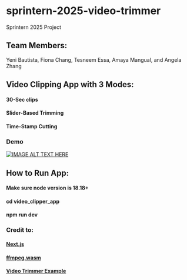 # sprintern-2025-video-trimmer
Sprintern 2025 Project 
## Team Members: 
Yeni Bautista, Fiona Chang, Tesneem Essa, Amaya Mangual, and Angela Zhang

## Video Clipping App with 3 Modes:
#### 30-Sec clips
#### Slider-Based Trimming
#### Time-Stamp Cutting


### Demo
[![IMAGE ALT TEXT HERE](https://img.youtube.com/vi/272fk5UuuPA/0.jpg)](https://www.youtube.com/watch?v=272fk5UuuPA)

## How to Run App:
#### Make sure node version is 18.18+ 
#### cd video_clipper_app
#### npm run dev

### Credit to:
#### [Next.js](https://nextjs.org/)
#### [ffmpeg.wasm](https://ffmpegwasm.netlify.app/)
#### [Video Trimmer Example](https://github.com/ifeoma-imoh/Video-Trimming-App-Using-ffmpeg.wasm/tree/main)
